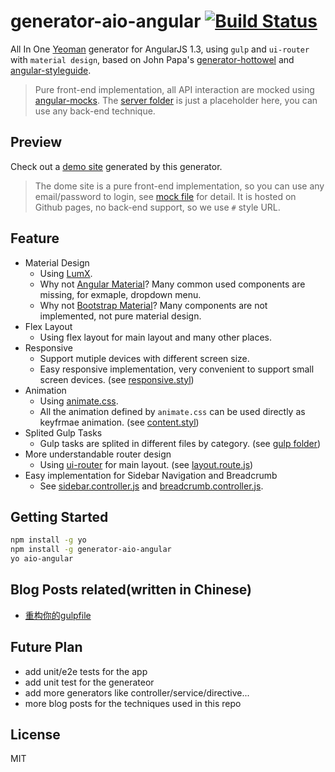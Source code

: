 # generator-aio-angular [![Build Status](https://secure.travis-ci.org/PinkyJie/generator-aio-angular.png?branch=master)](https://travis-ci.org/PinkyJie/generator-aio-angular)

All In One [Yeoman](http://yeoman.io) generator for AngularJS 1.3, using `gulp` and `ui-router` with `material design`, based on John Papa's [generator-hottowel](https://github.com/johnpapa/generator-hottowel) and [angular-styleguide](https://github.com/johnpapa/angular-styleguide).

> Pure front-end implementation, all API interaction are mocked using [angular-mocks](https://docs.angularjs.org/api/ngMock). The [server folder](app/templates/server) is just a placeholder here, you can use any back-end technique. 

## Preview

Check out a [demo site](http://pinkyjie.com/generator-aio-angular/#/) generated by this generator.

> The dome site is a pure front-end implementation, so you can use any email/password to login, see [mock file](app/templates/client/source/test/e2e/mocks/e2e.user.js#L23) for detail. It is hosted on Github pages, no back-end support, so we use `#` style URL.

## Feature

* Material Design
   * Using [LumX](http://ui.lumapps.com/).
   * Why not [Angular Material](https://material.angularjs.org)? Many common used components are missing, for exmaple, dropdown menu.
   * Why not [Bootstrap Material](http://fezvrasta.github.io/bootstrap-material-design/)? Many components are not implemented, not pure material design.
* Flex Layout
   * Using flex layout for main layout and many other places.
* Responsive
   * Support mutiple devices with different screen size.
   * Easy responsive implementation, very convenient to support small screen devices. (see [responsive.styl](app/templates/client/source/styles/responsive.styl))
* Animation
   * Using [animate.css](https://daneden.github.io/animate.css/).
   * All the animation defined by `animate.css` can be used directly as keyfrmae animation. (see [content.styl](app/templates/client/source/styles/layout/content.styl#L28))
* Splited Gulp Tasks
   * Gulp tasks are splited in different files by category. (see [gulp folder](app/templates/gulp))
* More understandable router design
   * Using [ui-router](https://github.com/angular-ui/ui-router) for main layout. (see [layout.route.js](app/templates/client/source/app/layout/layout.route.js))
* Easy implementation for Sidebar Navigation and Breadcrumb
   * See [sidebar.controller.js](app/templates/client/source/app/layout/sidebar.controller.js) and [breadcrumb.controller.js](app/templates/client/source/app/layout/breadcrumb.controller.js).

## Getting Started

```bash
npm install -g yo
npm install -g generator-aio-angular
yo aio-angular
```

## Blog Posts related(written in Chinese)
* [重构你的gulpfile](http://pinkyjie.com/2015/03/24/refactor-your-gulpfile/)

## Future Plan
* add unit/e2e tests for the app
* add unit test for the generateor
* add more generators like controller/service/directive...
* more blog posts for the techniques used in this repo

## License

MIT


